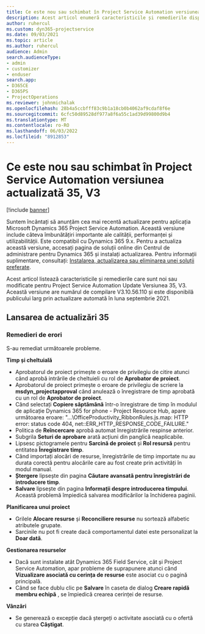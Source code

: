 ```yaml
---
title: Ce este nou sau schimbat în Project Service Automation versiunea actualizată 35, V3
description: Acest articol enumeră caracteristicile și remedierile disponibile în Microsoft Dynamics 365 Project Service Automation Actualizați versiunea 35, V3.
author: ruhercul
ms.custom: dyn365-projectservice
ms.date: 09/03/2021
ms.topic: article
ms.author: ruhercul
audience: Admin
search.audienceType:
- admin
- customizer
- enduser
search.app:
- D365CE
- D365PS
- ProjectOperations
ms.reviewer: johnmichalak
ms.openlocfilehash: 28b4a5ccbfff83c9b1a18cb0b4062af9cdaf8f6e
ms.sourcegitcommit: 6cfc50d89528df977a8f6a55c1ad39d99800d9b4
ms.translationtype: MT
ms.contentlocale: ro-RO
ms.lasthandoff: 06/03/2022
ms.locfileid: "8912853"
---
```

# <a name="whats-new-or-changed-in-project-service-automation-update-release-35-v3"></a>Ce este nou sau schimbat în Project Service Automation versiunea actualizată 35, V3

[!include [banner](../includes/psa-now-project-operations.md)]

Suntem încântați să anunțăm cea mai recentă actualizare pentru aplicația Microsoft Dynamics 365 Project Service Automation. Această versiune include câteva îmbunătățiri importante ale calității, performanței și utilizabilității. Este compatibil cu Dynamics 365 9.x. Pentru a actualiza această versiune, accesați pagina de soluții online din Centrul de administrare pentru Dynamics 365 și instalați actualizarea. Pentru informații suplimentare, consultați: [Instalarea, actualizarea sau eliminarea unei soluții preferate](/power-platform/admin/install-remove-preferred-solution).

Acest articol listează caracteristicile și remedierile care sunt noi sau modificate pentru Project Service Automation Update Versiunea 35, V3. Această versiune are numărul de compilare V3.10.56.110 și este disponibilă publicului larg prin actualizare automată în luna septembrie 2021.

## <a name="update-release-35"></a>Lansarea de actualizări 35

### <a name="bug-fixes"></a>Remedieri de erori

S-au remediat următoarele probleme.

**Timp și cheltuială**

- Aprobatorul de proiect primește o eroare de privilegiu de citire atunci când aprobă intrările de cheltuieli cu rol de **Aprobator de proiect**.
- Aprobatorul de proiect primește o eroare de privilegiu de scriere la **msdyn_projectapproval** când anulează o înregistrare de timp aprobată cu un rol de **Aprobator de proiect**.
- Când selectați **Copiere săptămână** într-o înregistrare de timp în modulul de aplicație Dynamics 365 for phone - Project Resource Hub, apare următoarea eroare: "...\OfficeProductivity_RibbonRules.js.map: HTTP error: status code 404, net::ERR_HTTP_RESPONSE_CODE_FAILURE."
- Politica de **Reîncercare** aprobă automat înregistrările respinse anterior.
- Subgrila **Seturi de aprobare** arată acțiuni din panglică neaplicabile.
- Lipsesc pictogramele pentru **Sarcină de proiect** și **Rol resursă** pentru entitatea **Înregistrare timp**.
- Când importați alocări de resurse, înregistrările de timp importate nu au durata corectă pentru alocările care au fost create prin activități în modul manual.
- **Ștergere** lipsește din pagina **Căutare avansată pentru înregistrări de introducere timp**.
- **Salvare** lipsește din pagina **Informații despre introducerea timpului**. Această problemă împiedică salvarea modificărilor la închiderea paginii.

**Planificarea unui proiect**

- Grilele **Alocare resurse** și **Reconciliere resurse** nu sortează alfabetic atributele grupate.
- Sarcinile nu pot fi create dacă comportamentul datei este personalizat la **Doar dată**.

**Gestionarea resurselor**

- Dacă sunt instalate atât Dynamics 365 Field Service, cât și Project Service Automation, apar probleme de suprapunere atunci când **Vizualizare asociată cu cerința de resurse** este asociat cu o pagină principală.
- Când se face dublu clic pe **Salvare** în caseta de dialog **Creare rapidă membru echipă** , se împiedică crearea cerinței de resurse.

**Vânzări**

- Se generează o excepție dacă ștergeți o activitate asociată cu o ofertă cu starea **Câștigat**.
